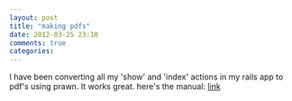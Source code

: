 ```yaml
---
layout: post
title: "making pdfs"
date: 2012-03-25 23:10
comments: true
categories: 
---
```

I have been converting all my 'show' and 'index' actions in my rails app to pdf's using prawn.  It works great.  here's the manual: [link](http://prawn.majesticseacreature.com/manual.pdf)
